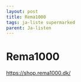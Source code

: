 ```yaml
---
layout: post
title: Rema1000
tags: ja-liste supermarked
parent: Ja-listen
---
```


# Rema1000

https://shop.rema1000.dk/
